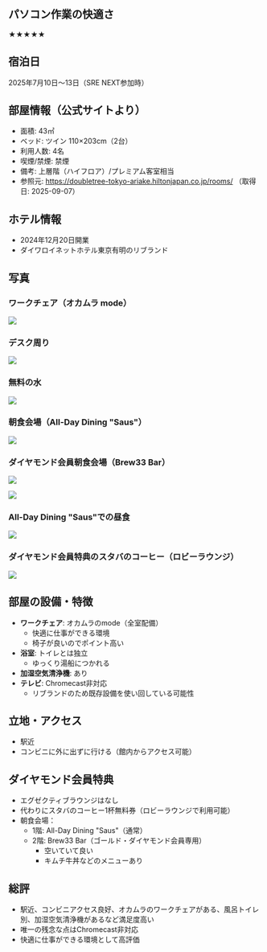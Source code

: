 
## パソコン作業の快適さ

★★★★★

## 宿泊日
2025年7月10日〜13日（SRE NEXT参加時）

## 部屋情報（公式サイトより）
- 面積: 43㎡
- ベッド: ツイン 110×203cm（2台）
- 利用人数: 4名
- 喫煙/禁煙: 禁煙
- 備考: 上層階（ハイフロア）/プレミアム客室相当
- 参照元: https://doubletree-tokyo-ariake.hiltonjapan.co.jp/rooms/ （取得日: 2025-09-07）

## ホテル情報
- 2024年12月20日開業
- ダイワロイネットホテル東京有明のリブランド

## 写真

### ワークチェア（オカムラ mode）
![](../../../../images/2025/07/Gvf4r7aakAEk1t5.jpeg)

### デスク周り
![](../../../../images/2025/07/Gvf8xizaMAAya7X.jpeg)

### 無料の水
![](../../../../images/2025/07/Gvkoy_abAAA_3wA.jpeg)

### 朝食会場（All-Day Dining "Saus"）

![](../../../../images/2025/07/2017733_98gFs5L3K_4p9-aURTl30chO3XGZmb1guEVNp2qI4Xk.jpg)
### ダイヤモンド会員朝食会場（Brew33 Bar）

![](../../../../images/2025/07/GvnBaVKbsAA7-UG.jpeg)

![](../../../../images/2025/07/GvsOVKubsAQmJ22.jpeg)

### All-Day Dining "Saus"での昼食
![](../../../../images/2025/07/GvtI5OVasAAYjOg.jpeg)

### ダイヤモンド会員特典のスタバのコーヒー（ロビーラウンジ）
![](../../../../images/2025/07/Gvsyj3UbsAAt-uO.jpeg)

## 部屋の設備・特徴
- **ワークチェア**: オカムラのmode（全室配備）
  - 快適に仕事ができる環境
  - 椅子が良いのでポイント高い
- **浴室**: トイレとは独立
  - ゆっくり湯船につかれる
- **加湿空気清浄機**: あり
- **テレビ**: Chromecast非対応
  - リブランドのため既存設備を使い回している可能性

## 立地・アクセス
- 駅近
- コンビニに外に出ずに行ける（館内からアクセス可能）

## ダイヤモンド会員特典
- エグゼクティブラウンジはなし
- 代わりにスタバのコーヒー1杯無料券（ロビーラウンジで利用可能）
- 朝食会場：
  - 1階: All-Day Dining "Saus"（通常）  
  - 2階: Brew33 Bar（ゴールド・ダイヤモンド会員専用）
    - 空いていて良い
    - キムチ牛丼などのメニューあり

## 総評
- 駅近、コンビニアクセス良好、オカムラのワークチェアがある、風呂トイレ別、加湿空気清浄機があるなど満足度高い
- 唯一の残念な点はChromecast非対応
- 快適に仕事ができる環境として高評価

